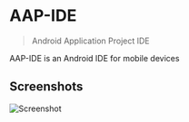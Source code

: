 # AAP-IDE

> Android Application Project IDE

AAP-IDE is an Android IDE for mobile devices

## Screenshots

![Screenshot](https://raw.githubusercontent.com/goldxn/aap/master/Screenshot1.png)


